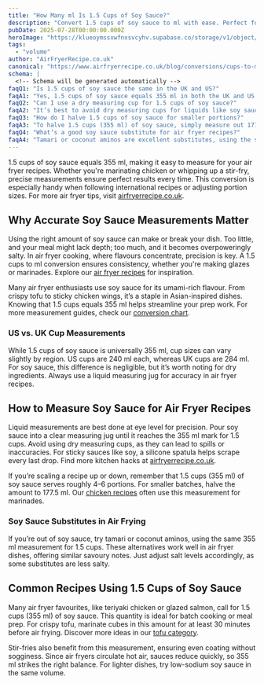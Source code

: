 ```yaml
---
title: "How Many ml Is 1.5 Cups of Soy Sauce?"
description: "Convert 1.5 cups of soy sauce to ml with ease. Perfect for air fryer recipes and precise cooking measurements every time."
pubDate: 2025-07-28T00:00:00.000Z
heroImage: "https://klueoymssxwfnxsvcyhv.supabase.co/storage/v1/object/public/Shmucket/how-many-ml-is-1-5-cups-of-soy-sauce.webp"
tags:
  - "volume"
author: "AirFryerRecipe.co.uk"
canonical: "https://www.airfryerrecipe.co.uk/blog/conversions/cups-to-ml/how-many-ml-is-1-5-cups-of-soy-sauce"
schema: |
  <!-- Schema will be generated automatically -->
faqQ1: "Is 1.5 cups of soy sauce the same in the UK and US?"
faqA1: "Yes, 1.5 cups of soy sauce equals 355 ml in both the UK and US. While dry cup measurements differ slightly between regions, liquid measurements like soy sauce remain consistent. Always use a liquid measuring jug for accuracy."
faqQ2: "Can I use a dry measuring cup for 1.5 cups of soy sauce?"
faqA2: "It’s best to avoid dry measuring cups for liquids like soy sauce. They can lead to spills or incorrect measurements. Instead, use a clear liquid measuring jug to reach the 355 ml mark precisely."
faqQ3: "How do I halve 1.5 cups of soy sauce for smaller portions?"
faqA3: "To halve 1.5 cups (355 ml) of soy sauce, simply measure out 177.5 ml. This works well for marinades or glazes in smaller air fryer batches. Adjust other seasonings proportionally for balanced flavour."
faqQ4: "What’s a good soy sauce substitute for air fryer recipes?"
faqA4: "Tamari or coconut aminos are excellent substitutes, using the same 355 ml measurement. Both offer similar umami notes but may require salt adjustments. Check our <a href=https://www.airfryerrecipe.co.uk/recipes>recipes</a> for substitution tips."
---
```

<p>1.5 cups of soy sauce equals 355 ml, making it easy to measure for your air fryer recipes. Whether you're marinating chicken or whipping up a stir-fry, precise measurements ensure perfect results every time. This conversion is especially handy when following international recipes or adjusting portion sizes. For more air fryer tips, visit <a href=https://www.airfryerrecipe.co.uk>airfryerrecipe.co.uk</a>.</p>

<h2>Why Accurate Soy Sauce Measurements Matter</h2>  
<p>Using the right amount of soy sauce can make or break your dish. Too little, and your meal might lack depth; too much, and it becomes overpoweringly salty. In air fryer cooking, where flavours concentrate, precision is key. A 1.5 cups to ml conversion ensures consistency, whether you're making glazes or marinades. Explore our <a href=https://www.airfryerrecipe.co.uk/recipes>air fryer recipes</a> for inspiration.</p>  

<p>Many air fryer enthusiasts use soy sauce for its umami-rich flavour. From crispy tofu to sticky chicken wings, it’s a staple in Asian-inspired dishes. Knowing that 1.5 cups equals 355 ml helps streamline your prep work. For more measurement guides, check our <a href=https://www.airfryerrecipe.co.uk/air-fryer-conversion-chart>conversion chart</a>.</p>  

<h3>US vs. UK Cup Measurements</h3>  
<p>While 1.5 cups of soy sauce is universally 355 ml, cup sizes can vary slightly by region. US cups are 240 ml each, whereas UK cups are 284 ml. For soy sauce, this difference is negligible, but it’s worth noting for dry ingredients. Always use a liquid measuring jug for accuracy in air fryer recipes.</p>  

<h2>How to Measure Soy Sauce for Air Fryer Recipes</h2>  
<p>Liquid measurements are best done at eye level for precision. Pour soy sauce into a clear measuring jug until it reaches the 355 ml mark for 1.5 cups. Avoid using dry measuring cups, as they can lead to spills or inaccuracies. For sticky sauces like soy, a silicone spatula helps scrape every last drop. Find more kitchen hacks at <a href=https://www.airfryerrecipe.co.uk/air-fryer-cleaner>airfryerrecipe.co.uk</a>.</p>  

<p>If you’re scaling a recipe up or down, remember that 1.5 cups (355 ml) of soy sauce serves roughly 4–6 portions. For smaller batches, halve the amount to 177.5 ml. Our <a href=https://www.airfryerrecipe.co.uk/recipe-category/chicken>chicken recipes</a> often use this measurement for marinades.</p>  

<h3>Soy Sauce Substitutes in Air Frying</h3>  
<p>If you’re out of soy sauce, try tamari or coconut aminos, using the same 355 ml measurement for 1.5 cups. These alternatives work well in air fryer dishes, offering similar savoury notes. Just adjust salt levels accordingly, as some substitutes are less salty.</p>  

<h2>Common Recipes Using 1.5 Cups of Soy Sauce</h2>  
<p>Many air fryer favourites, like teriyaki chicken or glazed salmon, call for 1.5 cups (355 ml) of soy sauce. This quantity is ideal for batch cooking or meal prep. For crispy tofu, marinate cubes in this amount for at least 30 minutes before air frying. Discover more ideas in our <a href=https://www.airfryerrecipe.co.uk/recipe-category/tofu>tofu category</a>.</p>  

<p>Stir-fries also benefit from this measurement, ensuring even coating without sogginess. Since air fryers circulate hot air, sauces reduce quickly, so 355 ml strikes the right balance. For lighter dishes, try low-sodium soy sauce in the same volume.</p>
